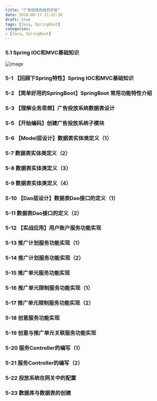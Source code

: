 ```yaml
---
title: "广告投放系统的开发"
date: 2016-06-17 21:22:30
draft: true
tags: [Java, SpringBoot]
categories:
- [Java, SpringBoot]
---
```


### 5.1 Spring IOC和MVC基础知识
![image](https://user-images.githubusercontent.com/21000558/155646481-21c499d9-19f6-4eda-acc9-4c9b16537c2d.png)


### 5-1 【回顾下Spring特性】Spring IOC和MVC基础知识

### 5-2 【简单好用的SpringBoot】SpringBoot 常用功能特性介绍

### 5-3 【理解业务思想】广告投放系统数据表设计

### 5-5 【开始编码】创建广告投放系统子模块

### 5-6 【Model层设计】数据表实体类定义（1）

### 5-7 数据表实体类定义（2）

### 5-8 数据表实体类定义（3）

### 5-9 数据表实体类定义（4）

### 5-10 【Dao层设计】数据表Dao接口的定义（1）

### 5-11 数据表Dao接口的定义（2）

### 5-12 【实战应用】用户账户服务功能实现

### 5-13 推广计划服务功能实现（1）

### 5-14 推广计划服务功能实现（2）

### 5-15 推广单元服务功能实现

### 5-16 推广单元限制服务功能实现（1）

### 5-17 推广单元限制服务功能实现（2）

### 5-18 创意服务功能实现

### 5-19 创意与推广单元关联服务功能实现

### 5-20 服务Controller的编写（1）

### 5-21 服务Controller的编写（2）

### 5-22 投放系统在网关中的配置

### 5-23 数据库与数据表的创建
